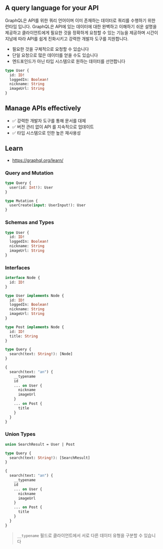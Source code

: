 ## A query language for your API

GraphQL은 API를 위한 쿼리 언어이며 이미 존재하는 데이터로 쿼리를 수행하기 위한 런타임 입니다. GraphQL은 API에 있는 데이터에 대한 완벽하고 이해하기 쉬운 설명을 제공하고 클라이언트에게 필요한 것을 정확하게 요청할 수 있는 기능을 제공하며 시간이 지남에 따라 API를 쉽게 진화시키고 강력한 개발자 도구를 지원합니다.

- 필요한 것을 구체적으로 요청할 수 있습니다
- 단일 요청으로 많은 데이터를 얻을 수도 있습니다
- 엔드포인드가 아닌 타입 시스템으로 원하는 데이터를 선언합니다

```graphql
type User {
  id: ID!
  loggedIn: Boolean!
  nickname: String
  imageUrl: String
}
```

## Manage APIs effectively

- :white_check_mark: 강력한 개발자 도구를 통해 문서를 대체
- :white_check_mark: 버전 관리 없이 API 를 지속적으로 업데이트
- :white_check_mark: 타입 시스템으로 인한 높은 재사용성

## Learn

- https://graphql.org/learn/

### Query and Mutation

```graphql
type Query {
  user(id: Int!): User
}

type Mutation {
  userCreate(input: UserInput!): User
}
```

### Schemas and Types

```graphql
type User {
  id: ID!
  loggedIn: Boolean!
  nickname: String
  imageUrl: String
}
```

### Interfaces

```graphql
interface Node {
  id: ID!
}

type User implements Node {
  id: ID!
  loggedIn: Boolean!
  nickname: String
  imageUrl: String
}

type Post implements Node {
  id: ID!
  title: String
}
```

```graphql
type Query {
  search(text: String!): [Node]
}
```

```graphql
{
  search(text: "an") {
    __typename
    id
    ... on User {
      nickname
      imageUrl
    }
    ... on Post {
      title
    }
  }
}
```

### Union Types

```graphql
union SearchResult = User | Post

type Query {
  search(text: String!): [SearchResult]
}
```

```graphql
{
  search(text: "an") {
    __typename
    id
    ... on User {
      nickname
      imageUrl
    }
    ... on Post {
      title
    }
  }
}
```

> `__typename` 필드로 클라이언트에서 서로 다른 데이터 유형을 구분할 수 있습니다
